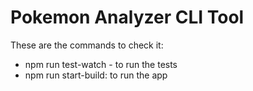 # Pokemon Analyzer CLI Tool
 
These are the commands to check it:
- npm run test-watch - to run the tests
- npm run start-build: to run the app
